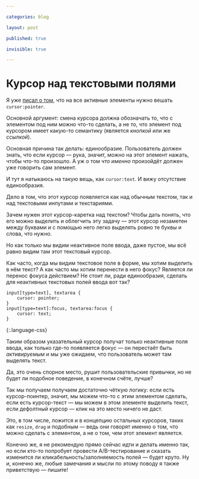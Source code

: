 ```yaml
---

categories: blog

layout: post

published: true

invisible: true

---
```


# Курсор над текстовыми полями

Я уже [писал о том](:cursor-pointer), что на все активные элементы нужно вешать `cursor:pointer`.

Основной аргумент: смена курсора должна обозначать то, что с элементом под ним можно что-то сделать, а не то, что элемент под курсором имеет какую-то семантику (является _кнопкой_ или же _ссылкой_).

Основная причина так делать: единообразие. Пользователь должен знать, что если курсор — рука, значит, можно на этот элемент нажать, чтобы что-то произошло. А уж о том _что именно_ произойдёт должен уже говорить сам элемент.

И тут я натыкаюсь на такую вещь, как `cursor:text`. И вижу отсутствие единообразия.

Дело в том, что этот курсор появляется как над обычным текстом, так и над текстовыми инпутами и текстариями.

Зачем нужен этот курсор-каретка над текстом? Чтобы дать понять, что его можно выделить и облегчить эту задачу — этот курсор незаметен между буквами и с помощью него легко выделять ровно те буквы и слова, что нужно.

Но как только мы видим неактивное поле ввода, даже пустое, мы всё равно видим там этот текстовый курсор.

Как часто, когда мы видим текстовое поле в форме, мы хотим выделить в нём текст? А как часто мы хотим перенести в него фокус? Является ли перенос фокуса действием? Не стоит ли, ради единообразия, сделать для неактивных текстовых полей ввода вот так?

    input[type=text], textarea {
        cursor: pointer;
    }
    input[type=text]:focus, textarea:focus {
        cursor: text;
    }
{:.language-css}

Таким образом указательный курсор получат только неактивные поля ввода, как только где-то появляется фокус — он перестаёт быть _активируемым_ и мы уже ожидаем, что пользователь может там выделять текст.

Да, это очень спорное место, рушит пользовательские привычки, но не будет ли подобное поведение, в конечном счёте, лучше?

Так мы получаем получаем достаточно чёткую логику: если есть курсор-поинтер, значит, мы можем что-то с этим элементом сделать, если есть курсор-текст — мы можем в этом элементе выделить текст, если дефолтный курсор — клик на это место ничего не даст.

Это, в том числе, ложится и в концепцию остальных курсоров, таких как `resize`, `drag` и подобным — ведь они говорят именно о том, что можно сделать с элементом, а не о том, чем этот элемент является.

Конечно же, я не рекомендую прямо сейчас идти и делать именно так, но если кто-то попробует провести A/B-тестирование и сказать изменится ли кликабельность/заполняемость полей — будет круто. Ну и, конечно же, любые замечания и мысли по этому поводу я также приветствую — пишите!